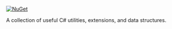 [![NuGet](https://img.shields.io/nuget/v/CG.Commons.svg)](https://www.nuget.org/packages/CG.Commons/)

A collection of useful C# utilities, extensions, and data structures.